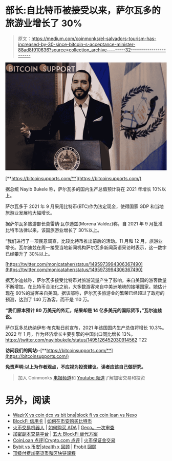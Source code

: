 # 部长:自比特币被接受以来，萨尔瓦多的旅游业增长了 30%

> 原文：<https://medium.com/coinmonks/el-salvadors-tourism-has-increased-by-30-since-bitcoin-s-acceptance-minister-88ad8f910636?source=collection_archive---------32----------------------->

![](img/2ec060cfcb60366c925372952907c292.png)

[**https://bitcoinsupports.com/**](https://bitcoinsupports.com/)

据总统 Nayib Bukele 称，萨尔瓦多的国内生产总值预计将在 2021 年增长 10%以上。

萨尔瓦多于 2021 年 9 月采用比特币(BTC)作为法定现金，使得国家 GDP 和当地旅游业发展均大幅增长。

据萨尔瓦多旅游部长莫雷纳·瓦尔迪兹(Morena Valdez)称，自 2021 年 9 月批准比特币法律以来，该国旅游业增长了 30%以上。

“我们进行了一项民意调查，比较比特币推出前后的活动。11 月和 12 月，旅游业增长。瓦尔迪兹在周一接受当地新闻机构萨尔瓦多新闻英语采访时表示，这一数字已经攀升了 30%以上。

[https://twitter.com/monicataher/status/1495973994306367490](https://twitter.com/monicataher/status/1495973994306367490)

据瓦尔迪兹称，萨尔瓦多接受比特币对旅游流量产生了影响，来自美国的游客数量不断增加。在比特币合法化之前，大多数游客来自中美洲地峡的接壤国家。她估计现在 60%的游客来自美国。据该部称，萨尔瓦多旅游业的繁荣已经超过了政府的预测，达到了 140 万游客，而不是 110 万。

**“我们原本预计 80 万美元的外汇，结果却是 14 亿多美元的国际货币，”瓦尔迪兹说。**

萨尔瓦多总统纳伊布·布克勒日前宣布，2021 年该国国内生产总值将增长 10.3%。2022 年 1 月，作为经济增长主要引擎的中国出口同比增长 13%。
https://twitter.com/nayibbukele/status/1495126452030914562
T22

**访问我们的网站:-**[**https://bitcoinsupports.com/**](https://bitcoinsupports.com/)

**免责声明:以上为作者观点，不应视为投资建议。读者应该自己做研究。**

> 加入 Coinmonks [电报频道](https://t.me/coincodecap)和 [Youtube 频道](https://www.youtube.com/c/coinmonks/videos)了解加密交易和投资

# 另外，阅读

*   [WazirX vs coin dcx vs bit bns](/coinmonks/wazirx-vs-coindcx-vs-bitbns-149f4f19a2f1)|[block fi vs coin loan vs Nexo](/coinmonks/blockfi-vs-coinloan-vs-nexo-cb624635230d)
*   [BlockFi 信用卡](https://coincodecap.com/blockfi-credit-card) | [如何在币安购买比特币](https://coincodecap.com/buy-bitcoin-binance)
*   [火币交易机器人](https://coincodecap.com/huobi-trading-bot) | [如何购买 ADA](https://coincodecap.com/buy-ada-cardano) | [Geco。一次审查](https://coincodecap.com/geco-one-review)
*   [加密副本交易平台](/coinmonks/top-10-crypto-copy-trading-platforms-for-beginners-d0c37c7d698c) | [五大 BlockFi 替代方案](https://coincodecap.com/blockfi-alternatives)
*   [CoinLoan 点评](https://coincodecap.com/coinloan-review)|[Crypto.com 点评](/coinmonks/crypto-com-review-f143dca1f74c) | [火币保证金交易](/coinmonks/huobi-margin-trading-b3b06cdc1519)
*   [Bybit vs 币安](https://coincodecap.com/bybit-binance-moonxbt)|[stealth x 回顾](/coinmonks/stealthex-review-396c67309988) | [Probit 回顾](https://coincodecap.com/probit-review)
*   [顶级付费加密货币和区块链课程](https://coincodecap.com/blockchain-courses)